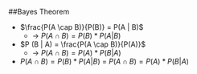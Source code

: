 ##Bayes Theorem

- $\frac{P(A \cap B)}{P(B)} = P(A | B)$ 
  - &rarr;  $P(A \cap B) = P(B) * P(A | B)$
- $P (B | A) = \frac{P(A \cap B)}{P(A)}$
  - &rarr; $P(A \cap B) = P(A) * P(B | A)$ 
- $P(A \cap B) = P(B) * P(A | B)$ = $P(A \cap B) = P(A) * P(B | A)$ 

